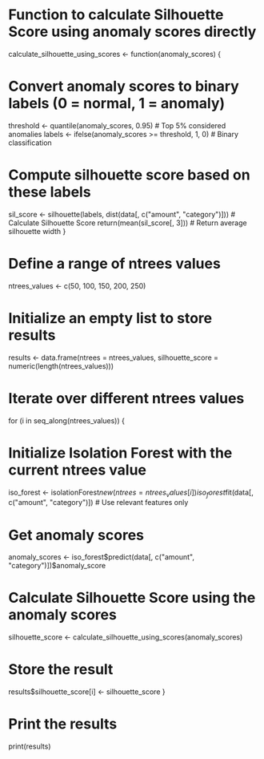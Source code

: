 # Function to calculate Silhouette Score using anomaly scores directly
calculate_silhouette_using_scores <- function(anomaly_scores) {
  # Convert anomaly scores to binary labels (0 = normal, 1 = anomaly)
  threshold <- quantile(anomaly_scores, 0.95)  # Top 5% considered anomalies
  labels <- ifelse(anomaly_scores >= threshold, 1, 0)  # Binary classification
  
  # Compute silhouette score based on these labels
  sil_score <- silhouette(labels, dist(data[, c("amount", "category")]))  # Calculate Silhouette Score
  return(mean(sil_score[, 3]))  # Return average silhouette width
}

# Define a range of ntrees values
ntrees_values <- c(50, 100, 150, 200, 250)

# Initialize an empty list to store results
results <- data.frame(ntrees = ntrees_values, silhouette_score = numeric(length(ntrees_values)))

# Iterate over different ntrees values
for (i in seq_along(ntrees_values)) {
  # Initialize Isolation Forest with the current ntrees value
  iso_forest <- isolationForest$new(ntrees = ntrees_values[i])
  iso_forest$fit(data[, c("amount", "category")])  # Use relevant features only
  
  # Get anomaly scores
  anomaly_scores <- iso_forest$predict(data[, c("amount", "category")])$anomaly_score
  
  # Calculate Silhouette Score using the anomaly scores
  silhouette_score <- calculate_silhouette_using_scores(anomaly_scores)
  
  # Store the result
  results$silhouette_score[i] <- silhouette_score
}

# Print the results
print(results)
